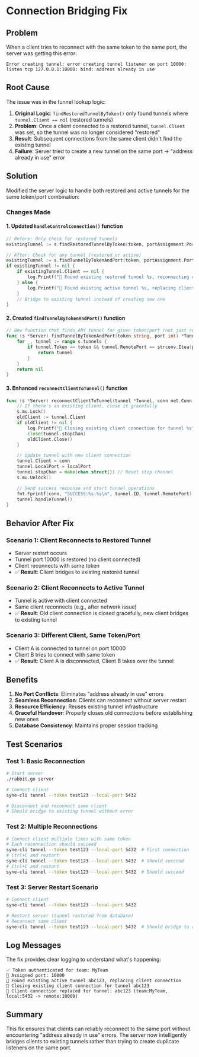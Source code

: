# Connection Bridging Fix

## Problem
When a client tries to reconnect with the same token to the same port, the server was getting this error:
```
Error creating tunnel: error creating tunnel listener on port 10000: listen tcp 127.0.0.1:10000: bind: address already in use
```

## Root Cause
The issue was in the tunnel lookup logic:

1. **Original Logic**: `findRestoredTunnelByToken()` only found tunnels where `tunnel.Client == nil` (restored tunnels)
2. **Problem**: Once a client connected to a restored tunnel, `tunnel.Client` was set, so the tunnel was no longer considered "restored"
3. **Result**: Subsequent connections from the same client didn't find the existing tunnel
4. **Failure**: Server tried to create a new tunnel on the same port → "address already in use" error

## Solution
Modified the server logic to handle both restored and active tunnels for the same token/port combination:

### Changes Made

#### 1. Updated `handleControlConnection()` function
```go
// Before: Only check for restored tunnels
existingTunnel := s.findRestoredTunnelByToken(token, portAssignment.Port)

// After: Check for any tunnel (restored or active)
existingTunnel := s.findTunnelByTokenAndPort(token, portAssignment.Port)
if existingTunnel != nil {
    if existingTunnel.Client == nil {
        log.Printf("🔄 Found existing restored tunnel %s, reconnecting client", existingTunnel.ID)
    } else {
        log.Printf("🔄 Found existing active tunnel %s, replacing client connection", existingTunnel.ID)
    }
    // Bridge to existing tunnel instead of creating new one
}
```

#### 2. Created `findTunnelByTokenAndPort()` function
```go
// New function that finds ANY tunnel for given token/port (not just restored ones)
func (s *Server) findTunnelByTokenAndPort(token string, port int) *Tunnel {
    for _, tunnel := range s.tunnels {
        if tunnel.Token == token && tunnel.RemotePort == strconv.Itoa(port) {
            return tunnel
        }
    }
    return nil
}
```

#### 3. Enhanced `reconnectClientToTunnel()` function
```go
func (s *Server) reconnectClientToTunnel(tunnel *Tunnel, conn net.Conn, ...) {
    // If there's an existing client, close it gracefully
    s.mu.Lock()
    oldClient := tunnel.Client
    if oldClient != nil {
        log.Printf("🔄 Closing existing client connection for tunnel %s", tunnel.ID)
        close(tunnel.stopChan)
        oldClient.Close()
    }

    // Update tunnel with new client connection
    tunnel.Client = conn
    tunnel.LocalPort = localPort
    tunnel.stopChan = make(chan struct{}) // Reset stop channel
    s.mu.Unlock()

    // Send success response and start tunnel operations
    fmt.Fprintf(conn, "SUCCESS:%s:%s\n", tunnel.ID, tunnel.RemotePort)
    tunnel.handleTunnel()
}
```

## Behavior After Fix

### Scenario 1: Client Reconnects to Restored Tunnel
- Server restart occurs
- Tunnel port 10000 is restored (no client connected)
- Client reconnects with same token
- ✅ **Result**: Client bridges to existing restored tunnel

### Scenario 2: Client Reconnects to Active Tunnel
- Tunnel is active with client connected
- Same client reconnects (e.g., after network issue)
- ✅ **Result**: Old client connection is closed gracefully, new client bridges to existing tunnel

### Scenario 3: Different Client, Same Token/Port
- Client A is connected to tunnel on port 10000
- Client B tries to connect with same token
- ✅ **Result**: Client A is disconnected, Client B takes over the tunnel

## Benefits

1. **No Port Conflicts**: Eliminates "address already in use" errors
2. **Seamless Reconnection**: Clients can reconnect without server restart
3. **Resource Efficiency**: Reuses existing tunnel infrastructure
4. **Graceful Handover**: Properly closes old connections before establishing new ones
5. **Database Consistency**: Maintains proper session tracking

## Test Scenarios

### Test 1: Basic Reconnection
```bash
# Start server
./rabbit.go server

# Connect client
syne-cli tunnel --token test123 --local-port 5432

# Disconnect and reconnect same client
# Should bridge to existing tunnel without error
```

### Test 2: Multiple Reconnections
```bash
# Connect client multiple times with same token
# Each reconnection should succeed
syne-cli tunnel --token test123 --local-port 5432  # First connection
# Ctrl+C and restart
syne-cli tunnel --token test123 --local-port 5432  # Should succeed
# Ctrl+C and restart  
syne-cli tunnel --token test123 --local-port 5432  # Should succeed
```

### Test 3: Server Restart Scenario
```bash
# Connect client
syne-cli tunnel --token test123 --local-port 5432

# Restart server (tunnel restored from database)
# Reconnect same client
syne-cli tunnel --token test123 --local-port 5432  # Should bridge to restored tunnel
```

## Log Messages

The fix provides clear logging to understand what's happening:

```
✅ Token authenticated for team: MyTeam
📍 Assigned port: 10000
🔄 Found existing active tunnel abc123, replacing client connection
🔄 Closing existing client connection for tunnel abc123
🎯 Client connection replaced for tunnel: abc123 (team:MyTeam, local:5432 -> remote:10000)
```

## Summary

This fix ensures that clients can reliably reconnect to the same port without encountering "address already in use" errors. The server now intelligently bridges clients to existing tunnels rather than trying to create duplicate listeners on the same port. 